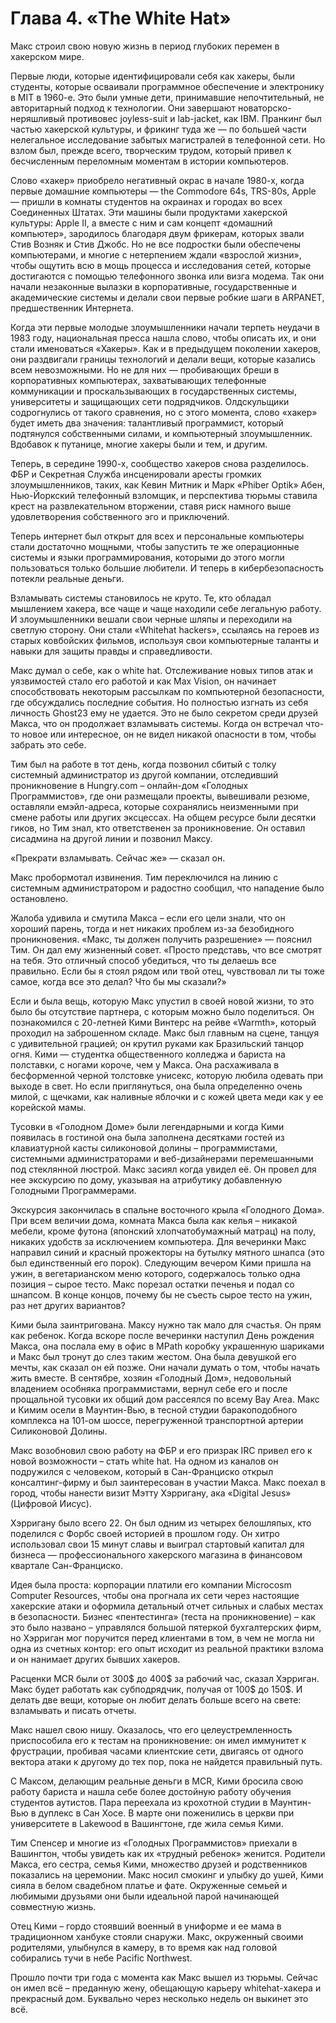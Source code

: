 # Глава 4. «The White Hat»

Макс строил свою новую жизнь в период глубоких перемен в хакерском мире.

Первые люди, которые идентифицировали себя как хакеры, были студенты, которые осваивали программное обеспечение и электронику в MIT в 1960-е. Это были умные дети, принимавшие непочтительный, не авторитарный подход к технологии. Они завершают новаторско-неряшливый противовес joyless-suit и lab-jacket, как IBM. Пранкинг был частью хакерской культуры, и фрикинг туда же — по большей части нелегальное исследование забытых магистралей в телефонной сети. Но взлом был, прежде всего, творческим трудом, который привел к бесчисленным переломным моментам в истории компьютеров.

Слово «хакер» приобрело негативный окрас в начале 1980-х, когда первые домашние компьютеры — the Commodore 64s, TRS-80s, Apple — пришли в комнаты студентов на окраинах и городах во всех Соединенных Штатах. Эти машины были продуктами хакерской культуры: Apple II, а вместе с ним и сам концепт «домашний компьютер», зародилось благодаря двум фрикерам, которых звали Стив Возняк и Стив Джобс.
Но не все подростки были обеспечены компьютерами, и многие с нетерпением ждали «взрослой жизни», чтобы ощутить всю в мощь процесса и исследования сетей, которые достигаются с помощью телефонного звонка или визга модема. Так они начали незаконные вылазки в корпоративные, государственные и академические системы и делали свои первые робкие шаги в ARPANET, предшественник Интернета.

Когда эти первые молодые злоумышленники начали терпеть неудачи в 1983 году, национальная пресса нашла слово, чтобы описать их, и они стали именоваться «Хакеры». Как и в предыдущем поколении хакеров, они раздвигали границы технологий и делали вещи, которые казались всем невозможными. Но не для них — пробивающих бреши в корпоративных компьютерах, захватывающих телефонные коммуникации и проскальзывающих в государственных системы, университеты и защищающих сети подрядчиков. Олдскульщики содрогнулись от такого сравнения, но с этого момента, слово «хакер» будет иметь два значения: талантливый программист, который подтянулся собственными силами, и компьютерный злоумышленник. Вдобавок к путанице, многие хакеры были и тем, и другим.

Теперь, в середине 1990-х, сообщество хакеров снова разделилось. ФБР и Секретная Служба инсценировали аресты громких злоумышленников, таких, как Кевин Митник и Марк «Phiber Optik» Абен, Нью-Йоркский телефонный взломщик, и перспектива тюрьмы ставила крест на развлекательном вторжении, ставя риск намного выше удовлетворения собственного эго и приключений.

Теперь интернет был открыт для всех и персональные компьютеры стали достаточно мощными, чтобы запустить те же операционные системы и языки программирования, которыми до этого могли пользоваться только большие любители. И теперь в кибербезопасность потекли реальные деньги.

Взламывать системы становилось не круто. Те, кто обладал мышлением хакера, все чаще и чаще находили себе легальную работу. И злоумышленники вешали свои черные шляпы и переходили на светлую сторону. Они стали «Whitehat hackers», ссылаясь на героев из старых ковбойских фильмов, используя свои компьютерные таланты и навыки для защиты правды и справедливости.

Макс думал о себе, как о white hat. Отслеживание новых типов атак и уязвимостей стало его работой и как Max Vision, он начинает способствовать некоторым рассылкам по компьютерной безопасности, где обсуждались последние события. Но полностью изгнать из себя личность Ghost23 ему не удается. Это не было секретом среди друзей Макса, что он продолжает взламывать системы. Когда он встречал что-то новое или интересное, он не видел никакой опасности в том, чтобы забрать это себе.

Тим был на работе в тот день, когда позвонил сбитый с толку системный администратор из другой компании, отследивший проникновение в Hungry.com – онлайн-дом «Голодных Программистов», где они размещали проекты, вывешивали резюме, оставляли емэйл-адреса, которые сохранялись неизменными при смене работы или других эксцессах. На общем ресурсе были десятки гиков, но Тим знал, кто ответственен за проникновение. Он оставил сисадмина на другой линии и позвонил Максу.

«Прекрати взламывать. Сейчас же» — сказал он.

Макс пробормотал извинения. Тим переключился на линию с системным администратором и радостно сообщил, что нападение было остановлено.

Жалоба удивила и смутила Макса – если его цели знали, что он хороший парень, тогда и нет никаких проблем из-за безобидного проникновения. «Макс, ты должен получить разрешение» — пояснил Тим. Он дал ему жизненный совет. «Просто представь, что все смотрят на тебя. Это отличный способ убедиться, что ты делаешь все правильно. Если бы я стоял рядом или твой отец, чувствовал ли ты тоже самое, когда все это делал? Что бы мы сказали?»

Если и была вещь, которую Макс упустил в своей новой жизни, то это было бы отсутствие партнера, с которым можно было поделиться. Он познакомился с 20-летней Кими Винтерс на рейве «Warmth», который проходил на заброшенном складе. Макс был главным на сцене, танцуя с удивительной грацией; он крутил руками как Бразильский танцор огня. Кими — студентка общественного колледжа и бариста на полставки, с ногами короче, чем у Макса. Она расхаживала в бесформенной черной толстовке унисекс, которую любила одевать при выходе в свет. Но если приглянуться, она была определенно очень милой, с щечками, как наливные яблочки и с кожей цвета меди как у ее корейской мамы.

Тусовки в «Голодном Доме» были легендарными и когда Кими появилась в гостиной она была заполнена десятками гостей из клавиатурной касты силиконовой долины – программистами, системными администраторами и веб-дизайнерами перемешанными под стеклянной люстрой. Макс засиял когда увидел её. Он провел для нее экскурсию по дому, указывая на атрибутику добавленную Голодными Программерами.

Экскурсия закончилась в спальне восточного крыла «Голодного Дома». При всем величии дома, комната Макса была как келья – никакой мебели, кроме футона (японский хлопчатобумажный матрац) на полу, никаких удобств за исключением компьютера. Для вечеринки Макс направил синий и красный прожекторы на бутылку мятного шнапса (это был единственный его порок). Следующим вечером Кими пришла на ужин, в вегетарианском меню которого, содержалось только одна позиция – сырое тесто. Макс порезал остатки печенья и подал со шнапсом. В конце концов, почему бы не съесть сырое тесто на ужин, раз нет других вариантов?

Кими была заинтригована. Максу нужно так мало для счастья. Он прям как ребенок. Когда вскоре после вечеринки наступил День рождения Макса, она послала ему в офис в MPath коробку украшенную шариками и Макс был тронут до слез таким жестом. Она была девушкой его мечты, как сказал он ей позже. Они начали думать о том, чтобы начать жить вместе. В сентябре, хозяин «Голодный Дом», недовольный владением особняка программистами, вернул себе его и после прощальной тусовки их общий дом рассеялся по всему Bay Area. Макс и Кимим осели в Маунтин-Вью, в тесной студии баракоподобного комплекса на 101-ом шоссе, перегруженной транспортной артерии Силиконовой Долины.

Макс возобновил свою работу на ФБР и его призрак IRC привел его к новой возможности – стать white hat. На одном из каналов он подружился с человеком, который в Сан-Франциско открыл консалтинг-фирму и был заинтересован в участии Макса. Макс поехал в город, чтобы нанести визит Мэтту Хэрригану, ака «Digital Jesus» (Цифровой Иисус).

Хэрригану было всего 22. Он был одним из четырех белошляпых, кто поделился с Форбс своей историей в прошлом году. Он хитро использовал свои 15 минут славы и выиграл стартовый капитал для бизнеса — профессионального хакерского магазина в финансовом квартале Сан-Франциско.

Идея была проста: корпорации платили его компании Microcosm Computer Resources, чтобы она прогнала их сети через настоящие хакерские атаки и оформила детальный отчет сильных и слабых местах в безопасности. Бизнес «пентестинга» (теста на проникновение) – как это было названо – управлялся большой пятеркой бухгалтерских фирм, но Хэрриган мог поручится перед клиентами в том, в чем не могла ни одна из счетных контор: его опыт исходит из реальной практики взлома и он нанимает других бывших хакеров.

Расценки MCR были от 300$ до 400$ за рабочий час, сказал Хэрриган. Макс будет работать как субподрядчик, получая от 100$ до 150$. И делать две вещи, которые он любит делать больше всего на свете: взламывать и писать отчеты.

Макс нашел свою нишу. Оказалось, что его целеустремленность приспособила его к тестам на проникновение: он имел иммунитет к фрустрации, пробивая часами клиентские сети, двигаясь от одного вектора атаки к другому до тех пор, пока не найдется правильный путь.

С Максом, делающим реальные деньги в MCR, Кими бросила свою работу бариста и нашла себе более достойную работу обучения студентов аутистов. Пара переехала из крохотной студии в Маунтин-Вью в дуплекс в Сан Хосе. В марте они поженились в церкви при университете в Lakewood в Вашингтоне, где жила семья Кими.

Тим Спенсер и многие из «Голодных Программистов» приехали в Вашингтон, чтобы увидеть как их «трудный ребенок» женится. Родители Макса, его сестра, семья Кими, множество друзей и родственников показались на церемонии. Макс носил смокинг и улыбку до ушей, Кими сияла в белом свадебном платье и фате. Окруженные семьей и любимыми друзьями они были идеальной парой начинающей совместную жизнь.

Отец Кими – гордо стоявший военный в униформе и ее мама в традиционном ханбуке стояли снаружи. Макс, окруженный своими родителями, улыбнулся в камеру, в то время как над головой собирались тучи в небе Pacific Northwest.

Прошло почти три года с момента как Макс вышел из тюрьмы. Сейчас он имел всё – преданную жену, обещающую карьеру whitehat-хакера и прекрасный дом. Буквально через несколько недель он выкинет это всё.
